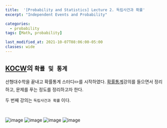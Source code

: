 ```yaml
---
title:  '[Probability and Statistics] Lecture 2. 독립사건과 확률'
excerpt: "Independent Events and Probability"

categories:
  - probability
tags: [Math, probability]

last_modified_at: 2021-10-07T08:06:00-05:00
classes: wide
---
```


## [KOCW](http://kocw.net/home/search/search.do?open_top_select=znAll&as=pop&query=%EC%A0%84%EC%9E%90%EA%B8%B0%ED%95%99&popKey=y)의 `확률 및 통계` 


선형대수학을 끝내고 확률통계 스터디✏️를 시작하였다. [확률통계](http://www.kocw.net/home/search/kemView.do?kemId=1056974)강의를 들으면서 정리하고, 문제를 푸는 정도를 정리하고자 한다.

두 번째 강의는 `독립사건과 확률` 이다. 


<br>

![image](https://user-images.githubusercontent.com/53431568/136394262-aee3cc50-c01a-4914-9ef1-b5822ef3245a.jpeg)
![image](https://user-images.githubusercontent.com/53431568/136394284-c4e77e53-6262-49da-b1cf-b1f3c34fc7e7.jpeg)
![image](https://user-images.githubusercontent.com/53431568/136394327-649287fd-46fd-4966-a24d-8ca13a87ada5.jpeg)
![image](https://user-images.githubusercontent.com/53431568/136394361-2e27eb0f-b02c-4966-8cfe-da20496df0ff.jpeg)

